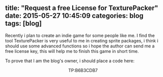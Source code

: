 title: "Request a free License for TexturePacker"
date: 2015-05-27 10:45:09
categories: blog
tags: [blog]
---    
Recently i plan to create an indie game for some people like me. I find the tool TexturePacker is very useful to me in creating sprite packages, i think i should use some advanced functions so i hope the author can send me a free license key, this will help me to finish this game in short time.

To prove that I am the blog's owner, i should place a code here:
<div style="text-align:center;">TP:B6B3CDB7</div>

